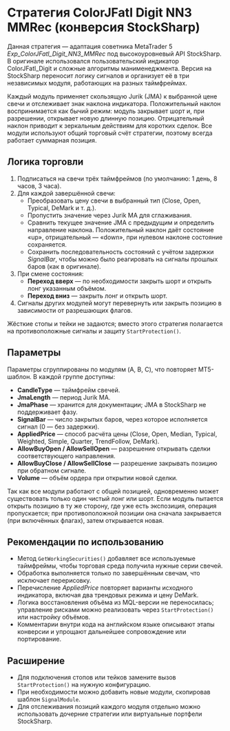 # Стратегия ColorJFatl Digit NN3 MMRec (конверсия StockSharp)

Данная стратегия — адаптация советника MetaTrader 5 *Exp_ColorJFatl_Digit_NN3_MMRec* под высокоуровневый API StockSharp. В оригинале использовался пользовательский индикатор ColorJFatl_Digit и сложные алгоритмы манименеджмента. Версия на StockSharp переносит логику сигналов и организует её в три независимых модуля, работающих на разных таймфреймах.

Каждый модуль применяет скользящую Jurik (JMA) к выбранной цене свечи и отслеживает знак наклона индикатора. Положительный наклон воспринимается как бычий режим: модуль закрывает шорт и, при разрешении, открывает новую длинную позицию. Отрицательный наклон приводит к зеркальным действиям для коротких сделок. Все модули используют общий торговый счёт стратегии, поэтому всегда работает суммарная позиция.

## Логика торговли

1. Подписаться на свечи трёх таймфреймов (по умолчанию: 1 день, 8 часов, 3 часа).
2. Для каждой завершённой свечи:
   - Преобразовать цену свечи в выбранный тип (Close, Open, Typical, DeMark и т. д.).
   - Пропустить значение через Jurik MA для сглаживания.
   - Сравнить текущее значение JMA с предыдущим и определить направление наклона. Положительный наклон даёт состояние «up», отрицательный — «down», при нулевом наклоне состояние сохраняется.
   - Сохранить последовательность состояний с учётом задержки *SignalBar*, чтобы можно было реагировать на сигналы прошлых баров (как в оригинале).
3. При смене состояния:
   - **Переход вверх** — по необходимости закрыть шорт и открыть лонг указанным объёмом.
   - **Переход вниз** — закрыть лонг и открыть шорт.
4. Сигналы других модулей могут перевернуть или закрыть позицию в зависимости от разрешающих флагов.

Жёсткие стопы и тейки не задаются; вместо этого стратегия полагается на противоположные сигналы и защиту `StartProtection()`.

## Параметры

Параметры сгруппированы по модулям (A, B, C), что повторяет MT5-шаблон. В каждой группе доступны:

- **CandleType** — таймфрейм свечей.
- **JmaLength** — период Jurik MA.
- **JmaPhase** — хранится для документации; JMA в StockSharp не поддерживает фазу.
- **SignalBar** — число закрытых баров, через которое исполняется сигнал (0 — без задержки).
- **AppliedPrice** — способ расчёта цены (Close, Open, Median, Typical, Weighted, Simple, Quarter, TrendFollow, DeMark).
- **AllowBuyOpen / AllowSellOpen** — разрешение открывать сделки соответствующего направления.
- **AllowBuyClose / AllowSellClose** — разрешение закрывать позицию при обратном сигнале.
- **Volume** — объём ордера при открытии новой сделки.

Так как все модули работают с общей позицией, одновременно может существовать только один чистый лонг или шорт. Если модуль пытается открыть позицию в ту же сторону, где уже есть экспозиция, операция пропускается; при противоположной позиции она сначала закрывается (при включённых флагах), затем открывается новая.

## Рекомендации по использованию

- Метод `GetWorkingSecurities()` добавляет все используемые таймфреймы, чтобы торговая среда получила нужные серии свечей.
- Обработка выполняется только по завершённым свечам, что исключает перерисовку.
- Перечисление *AppliedPrice* повторяет варианты исходного индикатора, включая два трендовых режима и цену DeMark.
- Логика восстановления объёма из MQL-версии не переносилась; управление рисками можно реализовать через `StartProtection()` или настройку объёмов.
- Комментарии внутри кода на английском языке описывают этапы конверсии и упрощают дальнейшее сопровождение или портирование.

## Расширение

- Для подключения стопов или тейков замените вызов `StartProtection()` на нужную конфигурацию.
- При необходимости можно добавить новые модули, скопировав шаблон `SignalModule`.
- Для отслеживания позиций каждого модуля отдельно можно использовать дочерние стратегии или виртуальные портфели StockSharp.
